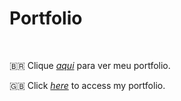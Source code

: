 # Portfolio

<br/>

🇧🇷 Clique _[aqui](https://cv-andersonfpcorrea.pages.dev/)_ para ver meu portfolio.

🇬🇧 Click _[here](https://cv-andersonfpcorrea.pages.dev/index.eng)_ to access my portfolio.
